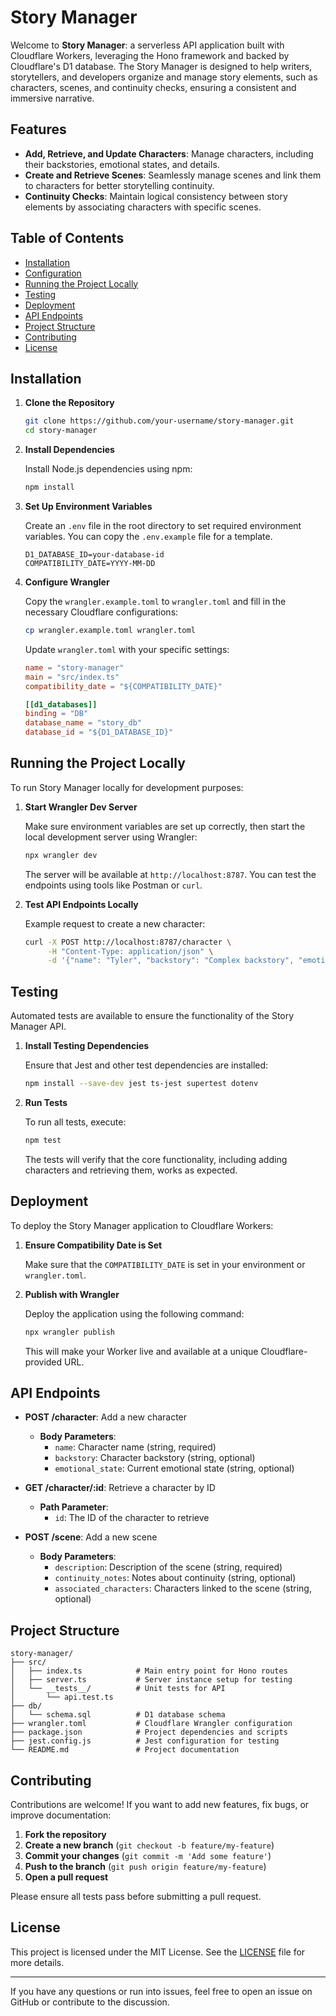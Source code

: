 # Story Manager

Welcome to **Story Manager**: a serverless API application built with Cloudflare Workers, leveraging the Hono framework and backed by Cloudflare's D1 database. The Story Manager is designed to help writers, storytellers, and developers organize and manage story elements, such as characters, scenes, and continuity checks, ensuring a consistent and immersive narrative.

## Features

- **Add, Retrieve, and Update Characters**: Manage characters, including their backstories, emotional states, and details.
- **Create and Retrieve Scenes**: Seamlessly manage scenes and link them to characters for better storytelling continuity.
- **Continuity Checks**: Maintain logical consistency between story elements by associating characters with specific scenes.

## Table of Contents

- [Installation](#installation)
- [Configuration](#configuration)
- [Running the Project Locally](#running-the-project-locally)
- [Testing](#testing)
- [Deployment](#deployment)
- [API Endpoints](#api-endpoints)
- [Project Structure](#project-structure)
- [Contributing](#contributing)
- [License](#license)

## Installation

1. **Clone the Repository**

   ```bash
   git clone https://github.com/your-username/story-manager.git
   cd story-manager
   ```

2. **Install Dependencies**

   Install Node.js dependencies using npm:

   ```bash
   npm install
   ```

3. **Set Up Environment Variables**

   Create an `.env` file in the root directory to set required environment variables. You can copy the `.env.example` file for a template.

   ```plaintext
   D1_DATABASE_ID=your-database-id
   COMPATIBILITY_DATE=YYYY-MM-DD
   ```

4. **Configure Wrangler**

   Copy the `wrangler.example.toml` to `wrangler.toml` and fill in the necessary Cloudflare configurations:

   ```bash
   cp wrangler.example.toml wrangler.toml
   ```

   Update `wrangler.toml` with your specific settings:

   ```toml
   name = "story-manager"
   main = "src/index.ts"
   compatibility_date = "${COMPATIBILITY_DATE}"

   [[d1_databases]]
   binding = "DB"
   database_name = "story_db"
   database_id = "${D1_DATABASE_ID}"
   ```

## Running the Project Locally

To run Story Manager locally for development purposes:

1. **Start Wrangler Dev Server**

   Make sure environment variables are set up correctly, then start the local development server using Wrangler:

   ```bash
   npx wrangler dev
   ```

   The server will be available at `http://localhost:8787`. You can test the endpoints using tools like Postman or `curl`.

2. **Test API Endpoints Locally**

   Example request to create a new character:

   ```bash
   curl -X POST http://localhost:8787/character \
        -H "Content-Type: application/json" \
        -d '{"name": "Tyler", "backstory": "Complex backstory", "emotional_state": "Curious"}'
   ```

## Testing

Automated tests are available to ensure the functionality of the Story Manager API.

1. **Install Testing Dependencies**

   Ensure that Jest and other test dependencies are installed:

   ```bash
   npm install --save-dev jest ts-jest supertest dotenv
   ```

2. **Run Tests**

   To run all tests, execute:

   ```bash
   npm test
   ```

   The tests will verify that the core functionality, including adding characters and retrieving them, works as expected.

## Deployment

To deploy the Story Manager application to Cloudflare Workers:

1. **Ensure Compatibility Date is Set**

   Make sure that the `COMPATIBILITY_DATE` is set in your environment or `wrangler.toml`.

2. **Publish with Wrangler**

   Deploy the application using the following command:

   ```bash
   npx wrangler publish
   ```

   This will make your Worker live and available at a unique Cloudflare-provided URL.

## API Endpoints

- **POST /character**: Add a new character
  
  - **Body Parameters**:
    - `name`: Character name (string, required)
    - `backstory`: Character backstory (string, optional)
    - `emotional_state`: Current emotional state (string, optional)

- **GET /character/:id**: Retrieve a character by ID

  - **Path Parameter**:
    - `id`: The ID of the character to retrieve

- **POST /scene**: Add a new scene
  
  - **Body Parameters**:
    - `description`: Description of the scene (string, required)
    - `continuity_notes`: Notes about continuity (string, optional)
    - `associated_characters`: Characters linked to the scene (string, optional)

## Project Structure

```
story-manager/
├── src/
│   ├── index.ts            # Main entry point for Hono routes
│   ├── server.ts           # Server instance setup for testing
│   └── __tests__/          # Unit tests for API
│       └── api.test.ts
├── db/
│   └── schema.sql          # D1 database schema
├── wrangler.toml           # Cloudflare Wrangler configuration
├── package.json            # Project dependencies and scripts
├── jest.config.js          # Jest configuration for testing
└── README.md               # Project documentation
```

## Contributing

Contributions are welcome! If you want to add new features, fix bugs, or improve documentation:

1. **Fork the repository**
2. **Create a new branch** (`git checkout -b feature/my-feature`)
3. **Commit your changes** (`git commit -m 'Add some feature'`)
4. **Push to the branch** (`git push origin feature/my-feature`)
5. **Open a pull request**

Please ensure all tests pass before submitting a pull request.

## License

This project is licensed under the MIT License. See the [LICENSE](./LICENSE) file for more details.

---

If you have any questions or run into issues, feel free to open an issue on GitHub or contribute to the discussion.

